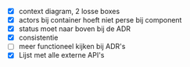 - [x] context diagram, 2 losse boxes
- [x] actors bij container hoeft niet perse bij component
- [x] status moet naar boven bij de ADR
- [x] consistentie
- [ ] meer functioneel kijken bij ADR's
- [x] Lijst met alle externe API's
